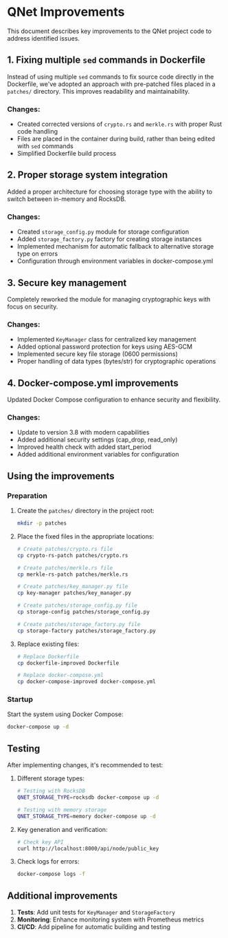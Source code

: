 # QNet Improvements

This document describes key improvements to the QNet project code to address identified issues.

## 1. Fixing multiple `sed` commands in Dockerfile

Instead of using multiple `sed` commands to fix source code directly in the Dockerfile, we've adopted an approach with pre-patched files placed in a `patches/` directory. This improves readability and maintainability.

### Changes:
- Created corrected versions of `crypto.rs` and `merkle.rs` with proper Rust code handling
- Files are placed in the container during build, rather than being edited with `sed` commands
- Simplified Dockerfile build process

## 2. Proper storage system integration

Added a proper architecture for choosing storage type with the ability to switch between in-memory and RocksDB.

### Changes:
- Created `storage_config.py` module for storage configuration
- Added `storage_factory.py` factory for creating storage instances
- Implemented mechanism for automatic fallback to alternative storage type on errors
- Configuration through environment variables in docker-compose.yml

## 3. Secure key management

Completely reworked the module for managing cryptographic keys with focus on security.

### Changes:
- Implemented `KeyManager` class for centralized key management
- Added optional password protection for keys using AES-GCM
- Implemented secure key file storage (0600 permissions)
- Proper handling of data types (bytes/str) for cryptographic operations

## 4. Docker-compose.yml improvements

Updated Docker Compose configuration to enhance security and flexibility.

### Changes:
- Update to version 3.8 with modern capabilities
- Added additional security settings (cap_drop, read_only)
- Improved health check with added start_period
- Added additional environment variables for configuration

## Using the improvements

### Preparation

1. Create the `patches/` directory in the project root:
   ```bash
   mkdir -p patches
   ```

2. Place the fixed files in the appropriate locations:
   ```bash
   # Create patches/crypto.rs file
   cp crypto-rs-patch patches/crypto.rs
   
   # Create patches/merkle.rs file
   cp merkle-rs-patch patches/merkle.rs
   
   # Create patches/key_manager.py file
   cp key-manager patches/key_manager.py
   
   # Create patches/storage_config.py file
   cp storage-config patches/storage_config.py
   
   # Create patches/storage_factory.py file
   cp storage-factory patches/storage_factory.py
   ```

3. Replace existing files:
   ```bash
   # Replace Dockerfile
   cp dockerfile-improved Dockerfile
   
   # Replace docker-compose.yml
   cp docker-compose-improved docker-compose.yml
   ```

### Startup

Start the system using Docker Compose:
```bash
docker-compose up -d
```

## Testing

After implementing changes, it's recommended to test:

1. Different storage types:
   ```bash
   # Testing with RocksDB
   QNET_STORAGE_TYPE=rocksdb docker-compose up -d
   
   # Testing with memory storage
   QNET_STORAGE_TYPE=memory docker-compose up -d
   ```

2. Key generation and verification:
   ```bash
   # Check key API
   curl http://localhost:8000/api/node/public_key
   ```

3. Check logs for errors:
   ```bash
   docker-compose logs -f
   ```

## Additional improvements

1. **Tests**: Add unit tests for `KeyManager` and `StorageFactory`
2. **Monitoring**: Enhance monitoring system with Prometheus metrics
3. **CI/CD**: Add pipeline for automatic building and testing
